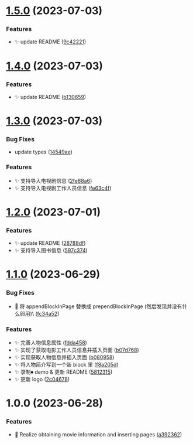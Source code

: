 # [1.5.0](https://github.com/b-yp/logseq-insert-movie-properties/compare/v1.4.0...v1.5.0) (2023-07-03)


### Features

* ✨ update README ([9c42221](https://github.com/b-yp/logseq-insert-movie-properties/commit/9c42221b3bd3f7c77e42eae4b5cedbd62007dbc7))

# [1.4.0](https://github.com/b-yp/logseq-insert-movie-properties/compare/v1.3.0...v1.4.0) (2023-07-03)


### Features

* ✨ update README ([b130659](https://github.com/b-yp/logseq-insert-movie-properties/commit/b130659dbba5fc3e17e2eb58e5bdd6e9ff71b8a8))

# [1.3.0](https://github.com/b-yp/logseq-insert-movie-properties/compare/v1.2.0...v1.3.0) (2023-07-03)


### Bug Fixes

* update types ([14549ae](https://github.com/b-yp/logseq-insert-movie-properties/commit/14549ae7c82e1f88f39f36b73c497762e50632cc))


### Features

* ✨ 支持导入电视剧信息 ([2fe88a6](https://github.com/b-yp/logseq-insert-movie-properties/commit/2fe88a69344cc0f2e4078b4023aeac78019c6e90))
* ✨ 支持导入电视剧工作人员信息 ([fe63c4f](https://github.com/b-yp/logseq-insert-movie-properties/commit/fe63c4fefcd42bc68990f7da85513b2ad2974fcd))

# [1.2.0](https://github.com/b-yp/logseq-insert-movie-properties/compare/v1.1.0...v1.2.0) (2023-07-01)


### Features

* ✨ update README ([28788df](https://github.com/b-yp/logseq-insert-movie-properties/commit/28788df11addf8f3e1cec3c75718d8c2f5e86d15))
* ✨ 支持导入图书信息 ([597c374](https://github.com/b-yp/logseq-insert-movie-properties/commit/597c374a1fd70ff9584d40ce3e7c9288bf7f5df6))

# [1.1.0](https://github.com/b-yp/logseq-insert-movie-properties/compare/v1.0.0...v1.1.0) (2023-06-29)


### Bug Fixes

* 🐛 将 appendBlockInPage 替换成 prependBlockInPage (然后发现并没有什么卵用)\ ([fc34a52](https://github.com/b-yp/logseq-insert-movie-properties/commit/fc34a522642c3c2aeec8c396c0d3e5820d7a84e5))


### Features

* ✨ 完善人物信息属性 ([fdda458](https://github.com/b-yp/logseq-insert-movie-properties/commit/fdda458e4aad6a696b6d4d7fb23deedadb82ba52))
* ✨ 实现了获取电影工作人员信息并插入页面 ([b07d768](https://github.com/b-yp/logseq-insert-movie-properties/commit/b07d7681410c24a1c89ab1f96c88cfe28b23db7e))
* ✨ 实现获取人物信息并插入页面 ([b080958](https://github.com/b-yp/logseq-insert-movie-properties/commit/b0809580f2876dc4e09c0ad658b8441aabe136c8))
* ✨ 将人物简介写到一个新 block 里 ([f8a205d](https://github.com/b-yp/logseq-insert-movie-properties/commit/f8a205d8fd0eb1ce35a280452135f1d9c578bde8))
* ✨ 录制⏺ demo & 更新 README ([5812315](https://github.com/b-yp/logseq-insert-movie-properties/commit/5812315d7d467d0bf482ec1091a1d60a7c83c1ca))
* ✨ 更新 logo ([2c04678](https://github.com/b-yp/logseq-insert-movie-properties/commit/2c04678efe27426e4665f27a7c23030a1c687ac8))

# 1.0.0 (2023-06-28)


### Features

* 🎉 Realize obtaining movie information and inserting pages ([a392362](https://github.com/b-yp/logseq-insert-movie-properties/commit/a392362d35b2ed1fc3fa14988ff05bcb68556c61))
